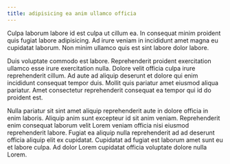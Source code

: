 ```yaml
---
title: adipisicing ea anim ullamco officia
---
```


Culpa laborum labore id est culpa ut cillum ea. In consequat minim proident quis fugiat labore adipisicing. Ad irure veniam in incididunt amet magna eu cupidatat laborum. Non minim ullamco quis est sint labore dolor labore.

Duis voluptate commodo est labore. Reprehenderit proident exercitation ullamco esse irure exercitation nulla. Dolore velit officia culpa irure reprehenderit cillum. Ad aute ad aliquip deserunt et dolore qui enim incididunt consequat tempor duis. Mollit quis pariatur amet eiusmod aliqua pariatur. Amet consectetur reprehenderit consequat ea tempor qui id do proident est.

Nulla pariatur sit sint amet aliquip reprehenderit aute in dolore officia in enim laboris. Aliquip anim sunt excepteur id sit anim veniam. Reprehenderit enim consequat laborum velit Lorem veniam officia nisi eiusmod reprehenderit labore. Fugiat ea aliquip nulla reprehenderit ad ad deserunt officia aliquip elit ex cupidatat. Cupidatat ad fugiat est laborum amet sunt eu et labore culpa. Ad dolor Lorem cupidatat officia voluptate dolore nulla Lorem.